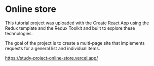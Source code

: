 # Online store

This tutorial project was uploaded with the Create React App using the Redux template and the Redux Toolkit and built to explore these technologies.

The goal of the project is to create a multi-page site that implements requests for a general list and individual items.

https://study-project-online-store.vercel.app/
